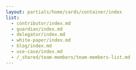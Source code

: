 ```yaml
---
layout: partials/home/cards/container/index
list:
  - contributor/index.md
  - guardian/index.md
  - delegator/index.md
  - white-paper/index.md
  - blog/index.md
  - use-case/index.md
  - /_shared/team-members/team-members-list.md
---
```

